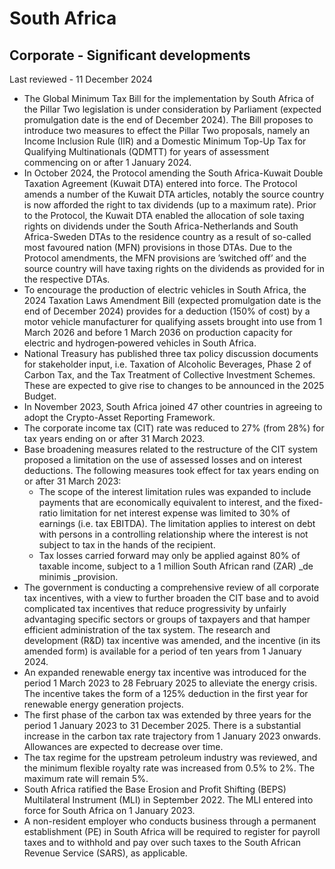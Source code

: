 # South Africa
## Corporate - Significant developments
Last reviewed - 11 December 2024
  * The Global Minimum Tax Bill for the implementation by South Africa of the Pillar Two legislation is under consideration by Parliament (expected promulgation date is the end of December 2024). The Bill proposes to introduce two measures to effect the Pillar Two proposals, namely an Income Inclusion Rule (IIR) and a Domestic Minimum Top-Up Tax for Qualifying Multinationals (QDMTT) for years of assessment commencing on or after 1 January 2024.
  * In October 2024, the Protocol amending the South Africa-Kuwait Double Taxation Agreement (Kuwait DTA) entered into force. The Protocol amends a number of the Kuwait DTA articles, notably the source country is now afforded the right to tax dividends (up to a maximum rate). Prior to the Protocol, the Kuwait DTA enabled the allocation of sole taxing rights on dividends under the South Africa-Netherlands and South Africa-Sweden DTAs to the residence country as a result of so-called most favoured nation (MFN) provisions in those DTAs. Due to the Protocol amendments, the MFN provisions are ’switched off’ and the source country will have taxing rights on the dividends as provided for in the respective DTAs.
  * To encourage the production of electric vehicles in South Africa, the 2024 Taxation Laws Amendment Bill (expected promulgation date is the end of December 2024) provides for a deduction (150% of cost) by a motor vehicle manufacturer for qualifying assets brought into use from 1 March 2026 and before 1 March 2036 on production capacity for electric and hydrogen‐powered vehicles in South Africa.
  * National Treasury has published three tax policy discussion documents for stakeholder input, i.e. Taxation of Alcoholic Beverages, Phase 2 of Carbon Tax, and the Tax Treatment of Collective Investment Schemes. These are expected to give rise to changes to be announced in the 2025 Budget.
  * In November 2023, South Africa joined 47 other countries in agreeing to adopt the Crypto-Asset Reporting Framework.
  * The corporate income tax (CIT) rate was reduced to 27% (from 28%) for tax years ending on or after 31 March 2023.
  * Base broadening measures related to the restructure of the CIT system proposed a limitation on the use of assessed losses and on interest deductions. The following measures took effect for tax years ending on or after 31 March 2023: 
    * The scope of the interest limitation rules was expanded to include payments that are economically equivalent to interest, and the fixed-ratio limitation for net interest expense was limited to 30% of earnings (i.e. tax EBITDA). The limitation applies to interest on debt with persons in a controlling relationship where the interest is not subject to tax in the hands of the recipient. 
    * Tax losses carried forward may only be applied against 80% of taxable income, subject to a 1 million South African rand (ZAR)  _de minimis _provision.
  * The government is conducting a comprehensive review of all corporate tax incentives, with a view to further broaden the CIT base and to avoid complicated tax incentives that reduce progressivity by unfairly advantaging specific sectors or groups of taxpayers and that hamper efficient administration of the tax system. The research and development (R&D) tax incentive was amended, and the incentive (in its amended form) is available for a period of ten years from 1 January 2024.
  * An expanded renewable energy tax incentive was introduced for the period 1 March 2023 to 28 February 2025 to alleviate the energy crisis. The incentive takes the form of a 125% deduction in the first year for renewable energy generation projects.
  * The first phase of the carbon tax was extended by three years for the period 1 January 2023 to 31 December 2025. There is a substantial increase in the carbon tax rate trajectory from 1 January 2023 onwards. Allowances are expected to decrease over time.
  * The tax regime for the upstream petroleum industry was reviewed, and the minimum flexible royalty rate was increased from 0.5% to 2%. The maximum rate will remain 5%.
  * South Africa ratified the Base Erosion and Profit Shifting (BEPS) Multilateral Instrument (MLI) in September 2022. The MLI entered into force for South Africa on 1 January 2023.
  * A non-resident employer who conducts business through a permanent establishment (PE) in South Africa will be required to register for payroll taxes and to withhold and pay over such taxes to the South African Revenue Service (SARS), as applicable.


